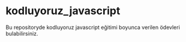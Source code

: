 # kodluyoruz_javascript
Bu repositoryde kodluyoruz javascript eğitimi boyunca verilen ödevleri bulabilirsiniz.
